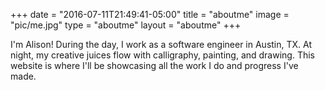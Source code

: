 +++
date = "2016-07-11T21:49:41-05:00"
title = "aboutme"
image = "pic/me.jpg"
type = "aboutme"
layout = "aboutme"
+++

I'm Alison! During the day, I work as a software engineer in Austin, TX. At night, my creative juices flow with calligraphy, painting, and drawing. This website is where I'll be showcasing all the work I do and progress I've made.